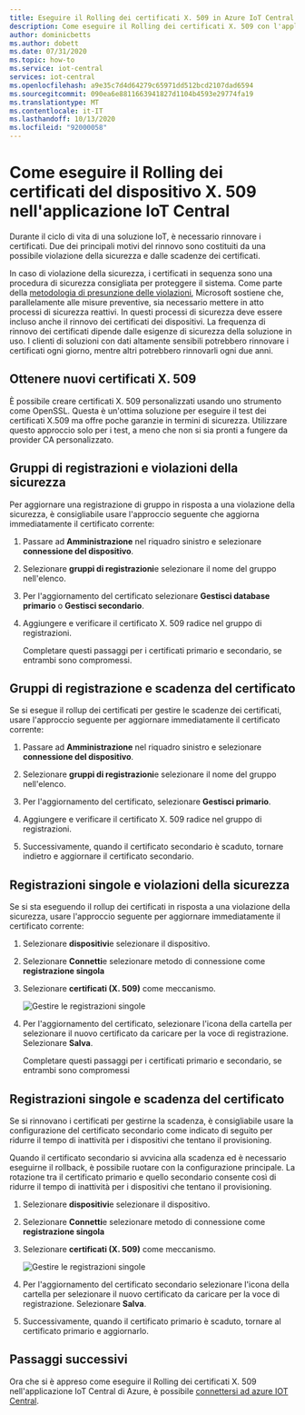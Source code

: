 ```yaml
---
title: Eseguire il Rolling dei certificati X. 509 in Azure IoT Central
description: Come eseguire il Rolling dei certificati X. 509 con l'applicazione IoT Central
author: dominicbetts
ms.author: dobett
ms.date: 07/31/2020
ms.topic: how-to
ms.service: iot-central
services: iot-central
ms.openlocfilehash: a9e35c7d4d64279c65971dd512bcd2107dad6594
ms.sourcegitcommit: 090ea6e8811663941827d1104b4593e29774fa19
ms.translationtype: MT
ms.contentlocale: it-IT
ms.lasthandoff: 10/13/2020
ms.locfileid: "92000058"
---
```

# <a name="how-to-roll-x509-device-certificates-in-iot-central-application"></a>Come eseguire il Rolling dei certificati del dispositivo X. 509 nell'applicazione IoT Central

Durante il ciclo di vita di una soluzione IoT, è necessario rinnovare i certificati. Due dei principali motivi del rinnovo sono costituiti da una possibile violazione della sicurezza e dalle scadenze dei certificati.

In caso di violazione della sicurezza, i certificati in sequenza sono una procedura di sicurezza consigliata per proteggere il sistema. Come parte della [metodologia di presunzione delle violazioni](https://download.microsoft.com/download/C/1/9/C1990DBA-502F-4C2A-848D-392B93D9B9C3/Microsoft_Enterprise_Cloud_Red_Teaming.pdf), Microsoft sostiene che, parallelamente alle misure preventive, sia necessario mettere in atto processi di sicurezza reattivi. In questi processi di sicurezza deve essere incluso anche il rinnovo dei certificati dei dispositivi. La frequenza di rinnovo dei certificati dipende dalle esigenze di sicurezza della soluzione in uso. I clienti di soluzioni con dati altamente sensibili potrebbero rinnovare i certificati ogni giorno, mentre altri potrebbero rinnovarli ogni due anni.


## <a name="obtain-new-x509-certificates"></a>Ottenere nuovi certificati X. 509

È possibile creare certificati X. 509 personalizzati usando uno strumento come OpenSSL. Questa è un'ottima soluzione per eseguire il test dei certificati X.509 ma offre poche garanzie in termini di sicurezza. Utilizzare questo approccio solo per i test, a meno che non si sia pronti a fungere da provider CA personalizzato.

## <a name="enrollment-groups-and-security-breaches"></a>Gruppi di registrazioni e violazioni della sicurezza

Per aggiornare una registrazione di gruppo in risposta a una violazione della sicurezza, è consigliabile usare l'approccio seguente che aggiorna immediatamente il certificato corrente:

1. Passare ad **Amministrazione**  nel riquadro sinistro e selezionare **connessione del dispositivo**.

2. Selezionare **gruppi di registrazioni**e selezionare il nome del gruppo nell'elenco.

3. Per l'aggiornamento del certificato selezionare **Gestisci database primario** o **Gestisci secondario**.

4. Aggiungere e verificare il certificato X. 509 radice nel gruppo di registrazioni.

   Completare questi passaggi per i certificati primario e secondario, se entrambi sono compromessi.

## <a name="enrollment-groups-and-certificate-expiration"></a>Gruppi di registrazione e scadenza del certificato

Se si esegue il rollup dei certificati per gestire le scadenze dei certificati, usare l'approccio seguente per aggiornare immediatamente il certificato corrente:

1. Passare ad **Amministrazione**  nel riquadro sinistro e selezionare **connessione del dispositivo**.

2. Selezionare **gruppi di registrazioni**e selezionare il nome del gruppo nell'elenco.

3. Per l'aggiornamento del certificato, selezionare **Gestisci primario**.

4. Aggiungere e verificare il certificato X. 509 radice nel gruppo di registrazioni.

5. Successivamente, quando il certificato secondario è scaduto, tornare indietro e aggiornare il certificato secondario.

## <a name="individual-enrollments-and-security-breaches"></a>Registrazioni singole e violazioni della sicurezza

Se si sta eseguendo il rollup dei certificati in risposta a una violazione della sicurezza, usare l'approccio seguente per aggiornare immediatamente il certificato corrente:

1. Selezionare **dispositivi**e selezionare il dispositivo.

2. Selezionare **Connetti**e selezionare metodo di connessione come **registrazione singola**

3. Selezionare **certificati (X. 509)** come meccanismo.

    ![Gestire le registrazioni singole](./media/how-to-roll-x509-certificates/certificate-update.png)

4. Per l'aggiornamento del certificato, selezionare l'icona della cartella per selezionare il nuovo certificato da caricare per la voce di registrazione. Selezionare **Salva**.

    Completare questi passaggi per i certificati primario e secondario, se entrambi sono compromessi

## <a name="individual-enrollments-and-certificate-expiration"></a>Registrazioni singole e scadenza del certificato

Se si rinnovano i certificati per gestirne la scadenza, è consigliabile usare la configurazione del certificato secondario come indicato di seguito per ridurre il tempo di inattività per i dispositivi che tentano il provisioning.

Quando il certificato secondario si avvicina alla scadenza ed è necessario eseguirne il rollback, è possibile ruotare con la configurazione principale. La rotazione tra il certificato primario e quello secondario consente così di ridurre il tempo di inattività per i dispositivi che tentano il provisioning.

1. Selezionare **dispositivi**e selezionare il dispositivo.

2. Selezionare **Connetti**e selezionare metodo di connessione come **registrazione singola**

3. Selezionare **certificati (X. 509)** come meccanismo.

    ![Gestire le registrazioni singole](./media/how-to-roll-x509-certificates/certificate-update.png)

4. Per l'aggiornamento del certificato secondario selezionare l'icona della cartella per selezionare il nuovo certificato da caricare per la voce di registrazione. Selezionare **Salva**.

5. Successivamente, quando il certificato primario è scaduto, tornare al certificato primario e aggiornarlo.

## <a name="next-steps"></a>Passaggi successivi

Ora che si è appreso come eseguire il Rolling dei certificati X. 509 nell'applicazione IoT Central di Azure, è possibile [connettersi ad azure IOT Central](concepts-get-connected.md).


